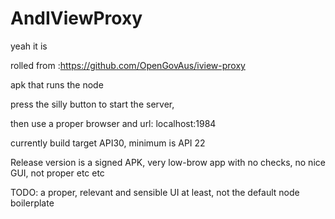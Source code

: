 # AndIViewProxy
yeah it is

rolled from :https://github.com/OpenGovAus/iview-proxy

apk that runs the node 

press the silly button to start the server,

then use a proper browser and url: localhost:1984

currently build target API30, minimum is API 22

Release version is a signed APK, very low-brow app with no checks, no nice GUI, not proper etc etc

TODO:
a proper, relevant and sensible UI at least, not the default node boilerplate
